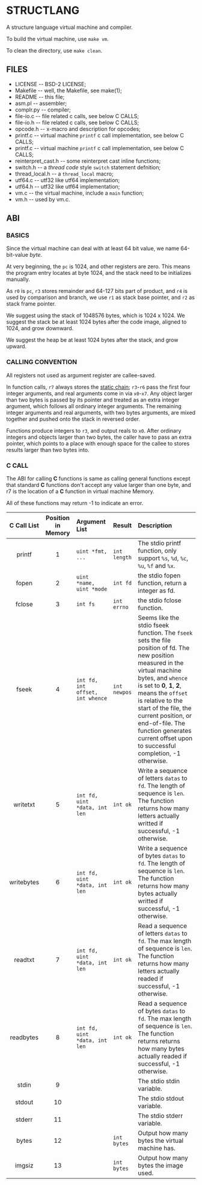 # STRUCTLANG

A structure language virtual machine and compiler.

To build the virtual machine, use `make vm`.

To clean the directory, use `make clean`.

## FILES
- LICENSE -- BSD-2 LICENSE;
- Makefile -- well, the Makefile, see make(1);
- README -- this file;
- asm.pl -- assembler;
- complr.py -- compiler;
- file-io.c -- file related c calls, see below C CALLS;
- file-io.h -- file related c calls, see below C CALLS;
- opcode.h -- x-macro and description for opcodes;
- printf.c -- virtual machine `printf` c call implementation, see below C CALLS;
- printf.c -- virtual machine `printf` c call implementation, see below C CALLS;
- reinterpret_cast.h -- some reinterpret cast inline functions;
- switch.h -- a _thread code_ style `switch` statement defnition;
- thread_local.h -- a `thread_local` macro;
- utf64.c -- utf32 like utf64 implementation;
- utf64.h -- utf32 like utf64 implementation;
- vm.c -- the virtual machine, include a `main` function;
- vm.h -- used by vm.c.

## ABI

### BASICS
Since the virtual machine can deal with at least 64 bit value, we name 64-bit-value _byte_.

At very beginning, the `pc` is 1024, and other registers are zero. This means the program entry locates at byte 1024, and the stack need to be initializes manually.

As `r0` is `pc`, `r3` stores remainder and 64-127 bits part of product, and `r4` is used by comparison and branch, we use `r1` as stack base pointer, and `r2` as stack frame pointer.

We suggest using the stack of 1048576 bytes, which is 1024 x 1024. We suggest the stack be at least 1024 bytes after the code image, aligned to 1024, and grow downward.

We suggest the heap be at least 1024 bytes after the stack, and grow upward.

### CALLING CONVENTION
All registers not used as argument register are callee-saved.

In function calls, `r7` always stores the [static chain](https://devblogs.microsoft.com/oldnewthing/20231204-00/?p=109095); `r3`-`r6` pass the first four integer arguments, and real arguments come in via `x0`-`x7`. Any object larger than two bytes is passed by its pointer and treated as an extra integer argument, which follows all ordinary integer arguments. The remaining integer arguments and real arguments, with two bytes arguments, are mixed together and pushed onto the stack in reversed order.

Functions produce integers to `r3`, and output reals to `x0`. After ordinary integers and objects larger than two bytes, the caller have to pass an extra pointer, which points to a place with enough space for the callee to stores results larger than two bytes into.

### C CALL
The ABI for calling **C** functions is same as calling general functions except that standard **C** functions don't accept any value larger than one byte, and r7 is the location of a **C** function in virtual machine Memory.

All of these functions may return -1 to indicate an error.

| C Call List | Position in Memory | Argument List                    | Result       | Description                                                                                                                                                                                                                                                                                                                                                          |
|:-----------:|:------------------:|:---------------------------------|:-------------|:---------------------------------------------------------------------------------------------------------------------------------------------------------------------------------------------------------------------------------------------------------------------------------------------------------------------------------------------------------------------|
| printf      | 1                  | `uint *fmt, ...`                 | `int length` | The stdio printf function, only support `%s`, `%d`, `%c`, `%u`, `%f` and `%x`.                                                                                                                                                                                                                                                                                       |
| fopen       | 2                  | `uint *name, uint *mode`         | `int fd`     | the stdio fopen function, return a integer as fd.                                                                                                                                                                                                                                                                                                                    |
| fclose      | 3                  | `int fs`                         | `int errno`  | the stdio fclose function.                                                                                                                                                                                                                                                                                                                                           |
| fseek       | 4                  | `int fd, int offset, int whence` | `int newpos` | Seems like the stdio fseek function. The `fseek` sets the file position of fd. The new position measured in the virtual machine bytes, and `whence` is set to **0**, **1**, **2**, means the `offset` is relative to the start of the file, the current position, or end-of-file. The function generates current offset upon to successful completion, -1 otherwise. |
| writetxt    | 5                  | `int fd, uint *data, int len`    | `int ok`     | Write a sequence of letters `datas` to `fd`. The length of sequence is `len`. The function returns how many letters actually writted if successful, -1 otherwise.                                                                                                                                                                                                    |
| writebytes  | 6                  | `int fd, uint *data, int len`    | `int ok`     | Write a sequence of bytes `datas` to `fd`. The length of sequence is `len`. The function returns how many bytes actually writted if successful, -1 otherwise.                                                                                                                                                                                                        |
| readtxt     | 7                  | `int fd, uint *data, int len`    | `int ok`     | Read a sequence of letters `datas` to `fd`. The max length of sequence is `len`. The function returns how many letters actually readed if successful, -1 otherwise.                                                                                                                                                                                                  |
| readbytes   | 8                  | `int fd, uint *data, int len`    | `int ok`     | Read a sequence of bytes `datas` to `fd`. The max length of sequence is `len`. The function returns returns how many bytes actually readed if successful, -1 otherwise.                                                                                                                                                                                              |
| stdin       | 9                  |                                  |              | The stdio stdin variable.                                                                                                                                                                                                                                                                                                                                            |
| stdout      | 10                 |                                  |              | The stdio stdout variable.                                                                                                                                                                                                                                                                                                                                           |
| stderr      | 11                 |                                  |              | The stdio stderr variable.                                                                                                                                                                                                                                                                                                                                           |
| bytes       | 12                 |                                  | `int bytes`  | Output how many bytes the virtual machine has.                                                                                                                                                                                                                                                                                                                       |
| imgsiz      | 13                 |                                  | `int bytes`  | Output how many bytes the image used.                                                                                                                                                                                                                                                                                                                                |
